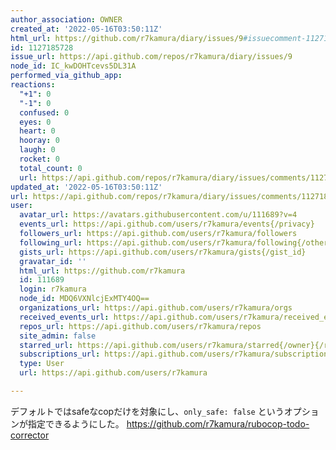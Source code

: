 ```yaml
---
author_association: OWNER
created_at: '2022-05-16T03:50:11Z'
html_url: https://github.com/r7kamura/diary/issues/9#issuecomment-1127185728
id: 1127185728
issue_url: https://api.github.com/repos/r7kamura/diary/issues/9
node_id: IC_kwDOHTcevs5DL31A
performed_via_github_app: 
reactions:
  "+1": 0
  "-1": 0
  confused: 0
  eyes: 0
  heart: 0
  hooray: 0
  laugh: 0
  rocket: 0
  total_count: 0
  url: https://api.github.com/repos/r7kamura/diary/issues/comments/1127185728/reactions
updated_at: '2022-05-16T03:50:11Z'
url: https://api.github.com/repos/r7kamura/diary/issues/comments/1127185728
user:
  avatar_url: https://avatars.githubusercontent.com/u/111689?v=4
  events_url: https://api.github.com/users/r7kamura/events{/privacy}
  followers_url: https://api.github.com/users/r7kamura/followers
  following_url: https://api.github.com/users/r7kamura/following{/other_user}
  gists_url: https://api.github.com/users/r7kamura/gists{/gist_id}
  gravatar_id: ''
  html_url: https://github.com/r7kamura
  id: 111689
  login: r7kamura
  node_id: MDQ6VXNlcjExMTY4OQ==
  organizations_url: https://api.github.com/users/r7kamura/orgs
  received_events_url: https://api.github.com/users/r7kamura/received_events
  repos_url: https://api.github.com/users/r7kamura/repos
  site_admin: false
  starred_url: https://api.github.com/users/r7kamura/starred{/owner}{/repo}
  subscriptions_url: https://api.github.com/users/r7kamura/subscriptions
  type: User
  url: https://api.github.com/users/r7kamura

---
```

デフォルトではsafeなcopだけを対象にし、`only_safe: false` というオプションが指定できるようにした。
https://github.com/r7kamura/rubocop-todo-corrector